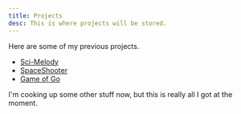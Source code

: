 ```yaml
---
title: Projects
desc: This is where projects will be stored.
---
```


Here are some of my previous projects.

- [Sci-Melody](https://github.com/brazyboi/RhythmGame)
- [SpaceShooter](https://brazyboi.github.io/SpaceShooter)
- [Game of Go](https://github.com/brazyboi/GomokuGame)

I'm cooking up some other stuff now, but this is really all I got at the moment.
